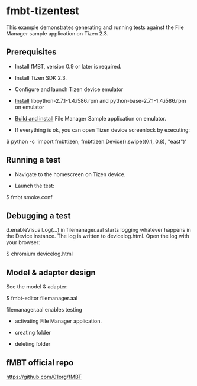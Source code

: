 fmbt-tizentest
================

This example demonstrates generating and running tests against the
File Manager sample application on Tizen 2.3.


Prerequisites
-------------

- Install fMBT, version 0.9 or later is required.

- Install Tizen SDK 2.3.

- Configure and launch Tizen device emulator

- [Install](https://github.com/amazpyel/fmbt-tizentest/blob/master/python_install.md) libpython-2.7.1-1.4.i586.rpm and python-base-2.7.1-1.4.i586.rpm on emulator 

- [Build and install](https://github.com/amazpyel/fmbt-tizentest/blob/master/filemanager_installing.md) File Manager Sample application on emulator.

- If everything is ok, you can open Tizen device screenlock by executing:

$  python -c 'import fmbttizen; fmbttizen.Device().swipe((0.1, 0.8), "east")'


Running a test
--------------

- Navigate to the homescreen on Tizen device.

- Launch the test:

$ fmbt smoke.conf


Debugging a test
----------------

d.enableVisualLog(...) in filemanager.aal starts logging whatever happens in
the Device instance. The log is written to devicelog.html. Open the
log with your browser:

$ chromium devicelog.html


Model & adapter design
----------------------

See the model & adapter:

$ fmbt-editor filemanager.aal

filemanager.aal enables testing

- activating File Manager application.

- creating folder

- deleting folder 

fMBT official repo
-----------------------
https://github.com/01org/fMBT

